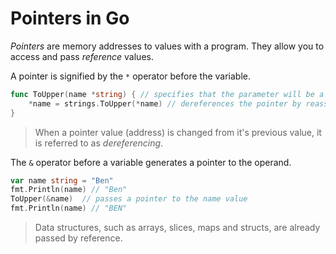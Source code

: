 # Pointers in Go

_Pointers_ are memory addresses to values with a program. They allow you to access and pass _reference_ values.

A pointer is signified by the `*` operator before the variable.

```go
func ToUpper(name *string) { // specifies that the parameter will be a pointer of type string
    *name = strings.ToUpper(*name) // dereferences the pointer by reassigning to a new value
}
```

> When a pointer value (address) is changed from it's previous value, it is referred to as _dereferencing_.

The `&` operator before a variable generates a pointer to the operand.

```go
var name string = "Ben"
fmt.Println(name) // "Ben"
ToUpper(&name)  // passes a pointer to the name value
fmt.Println(name) // "BEN"
```

> Data structures, such as arrays, slices, maps and structs, are already passed by reference.
